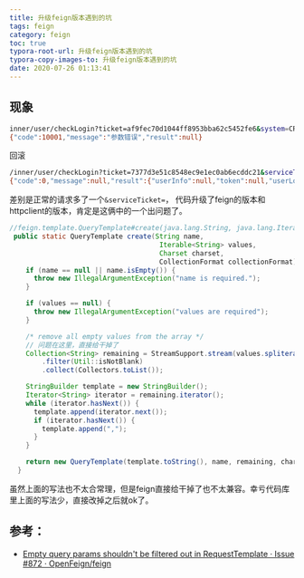 ```yaml
---
title: 升级feign版本遇到的坑
tags: feign
category: feign
toc: true
typora-root-url: 升级feign版本遇到的坑
typora-copy-images-to: 升级feign版本遇到的坑
date: 2020-07-26 01:13:41
---
```






## 现象

```bash
inner/user/checkLogin?ticket=af9fec70d1044ff8953bba62c5452fe6&system=CRM
{"code":10001,"message":"参数错误","result":null}
```

回滚

```bash
/inner/user/checkLogin?ticket=7377d3e51c8548ec9e1ec0ab6ecddc21&serviceTicket=&system=CRM
{"code":0,"message":null,"result":{"userInfo":null,"token":null,"userLogin":false,"serviceLogin":false,"noPermission":false}}
```

差别是正常的请求多了一个`&serviceTicket=`， 代码升级了feign的版本和httpclient的版本，肯定是这俩中的一个出问题了。

```java
//feign.template.QueryTemplate#create(java.lang.String, java.lang.Iterable<java.lang.String>, java.nio.charset.Charset, feign.CollectionFormat)
 public static QueryTemplate create(String name,
                                     Iterable<String> values,
                                     Charset charset,
                                     CollectionFormat collectionFormat) {
    if (name == null || name.isEmpty()) {
      throw new IllegalArgumentException("name is required.");
    }

    if (values == null) {
      throw new IllegalArgumentException("values are required");
    }

    /* remove all empty values from the array */
    // 问题在这里，直接给干掉了
    Collection<String> remaining = StreamSupport.stream(values.spliterator(), false)
        .filter(Util::isNotBlank)
        .collect(Collectors.toList());

    StringBuilder template = new StringBuilder();
    Iterator<String> iterator = remaining.iterator();
    while (iterator.hasNext()) {
      template.append(iterator.next());
      if (iterator.hasNext()) {
        template.append(",");
      }
    }

    return new QueryTemplate(template.toString(), name, remaining, charset, collectionFormat);
  }
```

虽然上面的写法也不太合常理，但是feign直接给干掉了也不太兼容。幸亏代码库里上面的写法少，直接改掉之后就ok了。

## 参考：

- [Empty query params shouldn't be filtered out in RequestTemplate · Issue #872 · OpenFeign/feign](https://github.com/OpenFeign/feign/issues/872)

  

